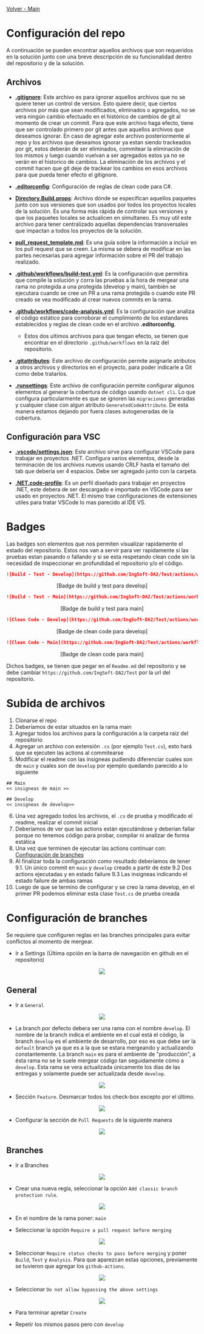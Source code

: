 [Volver - Main](https://github.com/IngSoft-DA2/DA2-Tecnologia)

# Configuración del repo

A continuación se pueden encontrar aquellos archivos que son requeridos en la solución junto con una breve descripción de su funcionalidad dentro del repositorio y de la solución.

## Archivos

- **[.gitignore](https://github.com/daniel18acevedo/DA2-Tecnologia/blob/repo-configuration/.gitignore)**: Este archivo es para ignorar aquellos archivos que no se quiere tener un control de version. Esto quiere decir, que ciertos archivos por más que sean modificados, eliminados o agregados, no se vera ningún cambio efectuado en el histórico de cambios de git al momento de crear un commit. Para que este archivo haga efecto, tiene que ser controlado primero por git antes que aquellos archivos que deseamos ignorar. En caso de agregar este archivo posteriormente al repo y los archivos que deseamos ignorar ya estan siendo trackeados por git, estos deberán de ser eliminados, commitear la eliminación de los mismos y luego cuando vuelvan a ser agregados estos ya no se verán en el historico de cambios. La eliminación de los archivos y el commit hacen que git deje de trackear los cambios en esos archivos para que pueda tener efecto el gitignore.

- **[.editorconfig](https://github.com/daniel18acevedo/DA2-Tecnologia/blob/repo-configuration/.editorconfig)**: Configuración de reglas de clean code para C#.

- **[Directory.Build.props](https://github.com/daniel18acevedo/DA2-Tecnologia/blob/repo-configuration/Directory.Build.props)**: Archivo dónde se especifícan aquellos paquetes junto con sus versiones que son usados por todos los proyectos locales de la solución. Es una forma más rápida de controlar sus versiones y que los paquetes locales se actualicen en simultaneo. Es muy util este archivo para tener centralizado aquellas dependencias transversales que impactan a todos los proyectos de la solución.

- **[pull_request_template.md](https://github.com/daniel18acevedo/DA2-Tecnologia/blob/repo-configuration/pull_request_template.md)**: Es una guía sobre la información a incluir en los pull request que se creen. La mísma se debera de modificar en las partes necesarias para agregar información sobre el PR del trabajo realizado.

- **[.github/workflows/build-test.yml](https://github.com/daniel18acevedo/DA2-Tecnologia/blob/repo-configuration/.github/workflows/build-test.yml)**: Es la configuración que permitira que compile la solución y corra las pruebas a la hora de mergear una rama no protegida a una protegida (develop y main), también se ejecutara cuando se cree un PR a una rama protegida o cuando este PR creado se vea modificado al crear nuevos commits en la rama.

- **[.github/workflows/code-analysis.yml](https://github.com/daniel18acevedo/DA2-Tecnologia/blob/repo-configuration/.github/workflows/code-analysis.yml)**: Es la configuración que analiza el código estático para corroborar el cumplimiento de los estandares establecidos y reglas de clean code en el archivo **.editorconfig**.

  - Estos dos ultimos archivos para que tengan efecto, se tienen que encontrar en el directorio `.github/workflows` en la raíz del repositorio.

- **[.gitattributes](https://github.com/daniel18acevedo/DA2-Tecnologia/blob/repo-configuration/.gitattributes)**: Este archivo de configuración permite asignarle atributos a otros archivos y directorios en el proyecto, para poder indicarle a Git como debe tratarlos.

- **[.runsettings](https://github.com/IngSoft-DA2/DA2-Tecnologia/blob/repo-configuration/.runsettings)**: Este archivo de configuración permite configurar algunos elementos al generar la cobertura de código usando `dotnet cli`. Lo que configura particularmente es que se ignoren las `migraciones` generadas y cualquier clase con algun atributo `GeneratedCodeAttribute`. De esta manera estamos dejando por fuera clases autogeneradas de la cobertura.

## Configuración para VSC
- **[.vscode/settings.json](https://github.com/IngSoft-DA2/DA2-Tecnologia/blob/repo-configuration/.vscode/settings.json)**: Este archivo sirve para configurar VSCode para trabajar en proyectos .NET. Configura varios elementos, desde la terminación de los archivos nuevos usando CRLF hasta el tamaño del tab que deberia ser 4 espacios. Debe ser agregado junto con la carpeta.

- **[.NET.code-profile](https://github.com/IngSoft-DA2/DA2-Tecnologia/blob/repo-configuration/.NET.code-profile)**: Es un perfil diseñado para trabajar en proyectos .NET, este debera de ser descargado e importado en VSCode para ser usado en proyectos .NET. El mismo trae configuraciones de extensiones utiles para tratar VSCode lo mas parecido al IDE VS.

# Badges

Las badges son elementos que nos permiten visualizar rapidamente el estado del repositorio. Estos nos van a servir para ver rapidamente si las pruebas estan pasando o fallando y si se esta respetando clean code sin la necesidad de inspeccionar en profundidad el repositorio y/o el código.

```md
![Build - Test - Develop](https://github.com/IngSoft-DA2/Test/actions/workflows/build-test.yml/badge.svg?branch=develop&event=push)
```

<p align="center">
  [Badge de build y test para develop]
</p>

```md
![Build - Test - Main](https://github.com/IngSoft-DA2/Test/actions/workflows/build-test.yml/badge.svg?branch=main&event=push)
```

<p align="center">
  [Badge de build y test para main]
</p>


```md
![Clean Code - Develop](https://github.com/IngSoft-DA2/Test/actions/workflows/code-analysis.yml/badge.svg?branch=develop&event=push)
```

<p align="center">
  [Badge de clean code para develop]
</p>

```md
![Clean Code - Main](https://github.com/IngSoft-DA2/Test/actions/workflows/code-analysis.yml/badge.svg?branch=main&event=push)
```

<p align="center">
  [Badge de clean code para main]
</p>

Dichos badges, se tienen que pegar en el `Readme.md` del repositorio y se debe cambiar `https://github.com/IngSoft-DA2/Test` por la url del repositorio.

# Subida de archivos
1. Clonarse el repo
2. Deberíamos de estar situados en la rama main
3. Agregar todos los archivos para la configuración a la carpeta raiz del repositorio
4. Agregar un archivo con extensión `.cs` (por ejemplo `Test.cs`), esto hará que se ejecuten las actions al commitearse
5. Modificar el readme con las insigneas pudiendo diferenciar cuales son de `main` y cuales son de `develop` por ejemplo quedando parecido a lo siguiente
```
## Main
<< insigneas de main >>

## Develop
<< insigneas de develop>>
```
6. Una vez agregado todos los archivos, el `.cs` de prueba y modificado el readme, realizar el commit inicial
7. Deberíamos de ver que las actions están ejecutándose y deberían fallar porque no tenemos código para probar, compilar ni analizar de forma estática
8. Una vez que terminen de ejecutar las actions continuar con: [Configuración de branches](https://github.com/IngSoft-DA2/DA2-Tecnologia/tree/pr-creation)
9. Al finalizar toda la configuración como resultado deberíamos de tener 
  9.1. Un único commit en `main` y `develop` creado a partir de éste
  9.2 Dos actions ejecutadas y en estado failure
  9.3 Las insigneas indicando el estado failure de ambas ramas 
11. Luego de que se termino de configurar y se creo la rama develop, en el primer PR podemos eliminar esta clase `Test.cs` de prueba creada

# Configuración de branches

Se requiere que configuren reglas en las branches principales para evitar conflictos al momento de mergear.

- Ir a Settings (Última opción en la barra de navegación en github en el repositorio)
<p align="center">
<img src="images/image-1.png"/>
</p>

## General

- Ir a `General`
<p align="center">
<img src="images/image-10.png"/>
</p>

- La branch por defecto debera ser una rama con el nombre `develop`. El nombre de la branch indica el ambiente en el cual está el código, la branch `develop` es el ambiente de desarrollo, por eso es que debe ser la `default` branch ya que es a la que se estara mergeando y actualizando constantemente. La branch `main` es para el ambiente de "producción", a ésta rama no se le suele mergear código tan seguidamente cómo a `develop`. Esta rama se vera actualizada únicamente los días de las entregas y solamente puede ser actualizada desde `develop`.

<p align="center">
<img src="images/image-7.png"/>
</p>

- Sección `Feature`. Desmarcar todos los check-box excepto por el último.

<p align="center">
<img src="images/image-11.png"/>
</p>

- Configurar la sección de `Pull Requests` de la siguiente manera
<p align="center">
<img src="images/image-8.png"/>
</p>

## Branches

- Ir a Branches
<p align="center">
<img src="images/image-2.png"/>
</p>

- Crear una nueva regla, seleccionar la opción `Add classic branch protection rule`.
<p align="center">
<img src="images/image-3.png"/>
</p>

- En el nombre de la rama poner: `main`

- Seleccionar la opción `Require a pull request before merging`
<p align="center">
<img src="images/image-4.png"/>
</p>

- Seleccionar `Require status checks to pass before merging` y poner `Build`, `Test` y `Analysis`. Para que aparezcan estas opciones, previamente se tuvieron que agregar los `github-actions`.

<p align="center">
<img src="images/image-5.png"/>
</p>

- Seleccionar `Do not allow bypassing the above settings`

<p align="center">
<img src="images/image-6.png"/>
</p>

- Para terminar apretar `Create`

- Repetir los mismos pasos pero con `develop`
